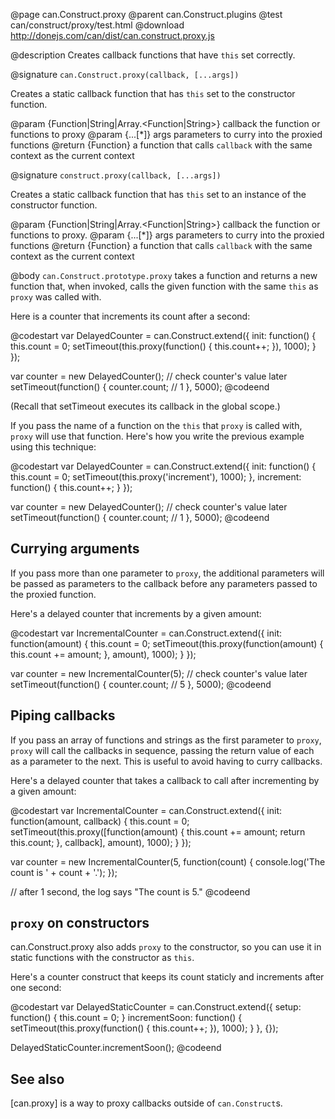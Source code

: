 @page can.Construct.proxy
@parent can.Construct.plugins
@test can/construct/proxy/test.html
@download http://donejs.com/can/dist/can.construct.proxy.js


@description Creates callback functions that have `this` set correctly.

@signature `can.Construct.proxy(callback, [...args])`

Creates a static callback function that has `this` set to the constructor
function.

@param {Function|String|Array.<Function|String>} callback the function or functions to proxy
@param {...[*]} args parameters to curry into the proxied functions
@return {Function} a function that calls `callback` with the same context as the current context

@signature `construct.proxy(callback, [...args])`

Creates a static callback function that has `this` set to an instance of the constructor
function.

@param {Function|String|Array.<Function|String>} callback the function or functions to proxy.
@param {...[*]} args parameters to curry into the proxied functions
@return {Function} a function that calls `callback` with the same context as the current context


@body
`can.Construct.prototype.proxy` takes a function and returns a new function that, when invoked,
calls the given function with the same `this` as `proxy` was called with.

Here is a counter that increments its count after a second:

@codestart
var DelayedCounter = can.Construct.extend({
    init: function() {
        this.count = 0;
        setTimeout(this.proxy(function() {
            this.count++;
        }), 1000);
    }
});

var counter = new DelayedCounter();
// check counter's value later
setTimeout(function() {
    counter.count; // 1
}, 5000);
@codeend

(Recall that setTimeout executes its callback in the global scope.)

If you pass the name of a function on the `this` that `proxy` is called with,
`proxy` will use that function. Here's how you write the previous example using
this technique:

@codestart
var DelayedCounter = can.Construct.extend({
    init: function() {
        this.count = 0;
        setTimeout(this.proxy('increment'), 1000);
    },
    increment: function() {
        this.count++;
    }
});

var counter = new DelayedCounter();
// check counter's value later
setTimeout(function() {
    counter.count; // 1
}, 5000);
@codeend

## Currying arguments

If you pass more than one parameter to `proxy`, the additional parameters will
be passed as parameters to the callback before any parameters passed to the
proxied function.

Here's a delayed counter that increments by a given amount:

@codestart
var IncrementalCounter = can.Construct.extend({
    init: function(amount) {
        this.count = 0;
        setTimeout(this.proxy(function(amount) {
            this.count += amount;
        }, amount), 1000);
    }
});

var counter = new IncrementalCounter(5);
// check counter's value later
setTimeout(function() { 
    counter.count; // 5
}, 5000);
@codeend

## Piping callbacks

If you pass an array of functions and strings as the first parameter to `proxy`,
`proxy` will call the callbacks in sequence, passing the return value of each
as a parameter to the next. This is useful to avoid having to curry callbacks.

Here's a delayed counter that takes a callback to call after incrementing by a given amount:

@codestart
var IncrementalCounter = can.Construct.extend({
    init: function(amount, callback) {
        this.count = 0;
        setTimeout(this.proxy([function(amount) {
            this.count += amount;
            return this.count;
        }, callback], amount), 1000);
    }
});

var counter = new IncrementalCounter(5, function(count) {
    console.log('The count is ' + count + '.');
});

// after 1 second, the log says "The count is 5."
@codeend

## `proxy` on constructors

can.Construct.proxy also adds `proxy` to the constructor, so you can use it
in static functions with the constructor as `this`.

Here's a counter construct that keeps its count staticly and increments after one second:

@codestart
var DelayedStaticCounter = can.Construct.extend({
    setup: function() {
        this.count = 0;
    }
    incrementSoon: function() {
        setTimeout(this.proxy(function() {
            this.count++;
        }), 1000);
    }
}, {});

DelayedStaticCounter.incrementSoon();
@codeend

## See also

[can.proxy] is a way to proxy callbacks outside of `can.Construct`s.
